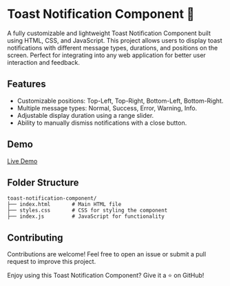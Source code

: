 # Toast Notification Component 🔔

A fully customizable and lightweight Toast Notification Component built using HTML, CSS, and JavaScript. This project allows users to display toast notifications with different message types, durations, and positions on the screen. Perfect for integrating into any web application for better user interaction and feedback.

## Features
- Customizable positions: Top-Left, Top-Right, Bottom-Left, Bottom-Right.
- Multiple message types: Normal, Success, Error, Warning, Info.
- Adjustable display duration using a range slider.
- Ability to manually dismiss notifications with a close button.

## Demo
[Live Demo](https://naveen-kumarj.github.io/toast-notification/)

## Folder Structure
```
toast-notification-component/
├── index.html       # Main HTML file
├── styles.css       # CSS for styling the component
├── index.js         # JavaScript for functionality
```

## Contributing
Contributions are welcome! Feel free to open an issue or submit a pull request to improve this project.

Enjoy using this Toast Notification Component? Give it a ⭐ on GitHub!
